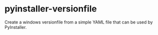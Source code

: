 # pyinstaller-versionfile
Create a windows versionfile from a simple YAML file that can be used by PyInstaller.
